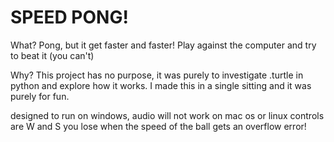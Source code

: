# SPEED PONG!

What?
Pong, but it get faster and faster!
Play against the computer and try to beat it (you can't)

Why?
This project has no purpose, it was purely to investigate .turtle in python and explore how it works.
I made this in a single sitting and it was purely for fun.


designed to run on windows, audio will not work on mac os or linux 
controls are W and S
you lose when the speed of the ball gets an overflow error!



